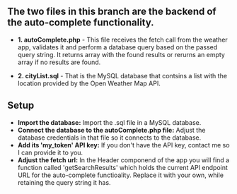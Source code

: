 ## The two files in this branch are the backend of the auto-complete functionality.

- **1. autoComplete.php** - This file receives the fetch call from the weather app, validates it and perform a database query based on the passed query string. It returns array with the found results or rerurns an empty array if no results are found.

- **2. cityList.sql** - That is the MySQL database that contsins a list with the location provided by the Open Weather Map API. 

## Setup

- **Import the database:** Import the .sql file in a MySQL database.
- **Connect the database to the autoComplete.php file:** Adjust the database credentials in that file so it connects to the database.
- **Add its 'my_token' API key:** If you don't have the API key, contact me so I can provide it to you.
- **Adjust the fetch url:** In the Header componend of the app you will find a function called 'getSearchResults' which holds the current API endpoint URL for the auto-complete functioality. Replace it with your own, while retaining the query string it has.
